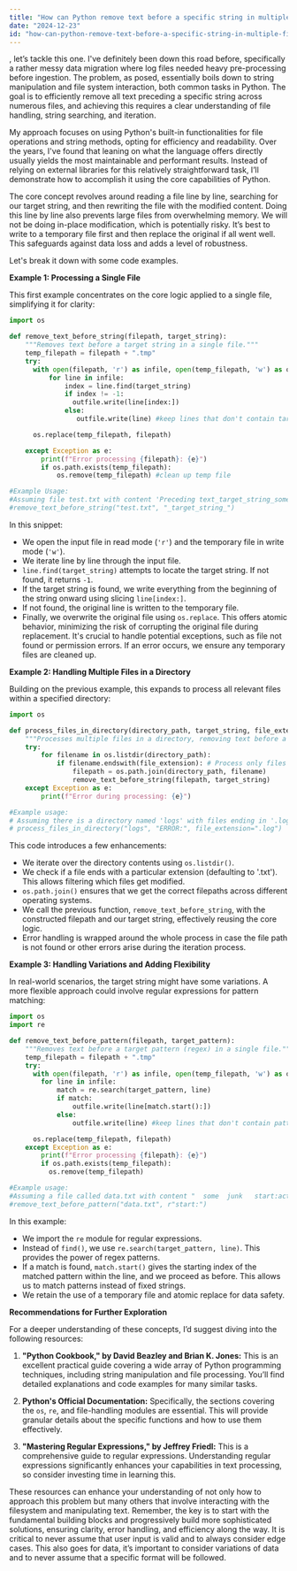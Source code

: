 ```yaml
---
title: "How can Python remove text before a specific string in multiple files?"
date: "2024-12-23"
id: "how-can-python-remove-text-before-a-specific-string-in-multiple-files"
---
```


, let’s tackle this one. I've definitely been down this road before, specifically a rather messy data migration where log files needed heavy pre-processing before ingestion. The problem, as posed, essentially boils down to string manipulation and file system interaction, both common tasks in Python. The goal is to efficiently remove all text preceding a specific string across numerous files, and achieving this requires a clear understanding of file handling, string searching, and iteration.

My approach focuses on using Python's built-in functionalities for file operations and string methods, opting for efficiency and readability. Over the years, I've found that leaning on what the language offers directly usually yields the most maintainable and performant results. Instead of relying on external libraries for this relatively straightforward task, I’ll demonstrate how to accomplish it using the core capabilities of Python.

The core concept revolves around reading a file line by line, searching for our target string, and then rewriting the file with the modified content. Doing this line by line also prevents large files from overwhelming memory. We will not be doing in-place modification, which is potentially risky. It’s best to write to a temporary file first and then replace the original if all went well. This safeguards against data loss and adds a level of robustness.

Let's break it down with some code examples.

**Example 1: Processing a Single File**

This first example concentrates on the core logic applied to a single file, simplifying it for clarity:

```python
import os

def remove_text_before_string(filepath, target_string):
    """Removes text before a target string in a single file."""
    temp_filepath = filepath + ".tmp"
    try:
      with open(filepath, 'r') as infile, open(temp_filepath, 'w') as outfile:
          for line in infile:
              index = line.find(target_string)
              if index != -1:
                outfile.write(line[index:])
              else:
                 outfile.write(line) #keep lines that don't contain target_string

      os.replace(temp_filepath, filepath)

    except Exception as e:
        print(f"Error processing {filepath}: {e}")
        if os.path.exists(temp_filepath):
            os.remove(temp_filepath) #clean up temp file

#Example Usage:
#Assuming file test.txt with content 'Preceding text_target_string_some_more'
#remove_text_before_string("test.txt", "_target_string_")
```
In this snippet:

*   We open the input file in read mode (`'r'`) and the temporary file in write mode (`'w'`).
*   We iterate line by line through the input file.
*   `line.find(target_string)` attempts to locate the target string. If not found, it returns `-1`.
*   If the target string is found, we write everything from the beginning of the string onward using slicing `line[index:]`.
*   If not found, the original line is written to the temporary file.
*   Finally, we overwrite the original file using `os.replace`. This offers atomic behavior, minimizing the risk of corrupting the original file during replacement. It's crucial to handle potential exceptions, such as file not found or permission errors. If an error occurs, we ensure any temporary files are cleaned up.

**Example 2: Handling Multiple Files in a Directory**

Building on the previous example, this expands to process all relevant files within a specified directory:

```python
import os

def process_files_in_directory(directory_path, target_string, file_extension=".txt"):
    """Processes multiple files in a directory, removing text before a target string."""
    try:
        for filename in os.listdir(directory_path):
            if filename.endswith(file_extension): # Process only files with given extension
                filepath = os.path.join(directory_path, filename)
                remove_text_before_string(filepath, target_string)
    except Exception as e:
        print(f"Error during processing: {e}")

#Example usage:
# Assuming there is a directory named 'logs' with files ending in '.log'
# process_files_in_directory("logs", "ERROR:", file_extension=".log")
```

This code introduces a few enhancements:

*   We iterate over the directory contents using `os.listdir()`.
*   We check if a file ends with a particular extension (defaulting to '.txt'). This allows filtering which files get modified.
*   `os.path.join()` ensures that we get the correct filepaths across different operating systems.
*   We call the previous function, `remove_text_before_string`, with the constructed filepath and our target string, effectively reusing the core logic.
* Error handling is wrapped around the whole process in case the file path is not found or other errors arise during the iteration process.

**Example 3: Handling Variations and Adding Flexibility**

In real-world scenarios, the target string might have some variations. A more flexible approach could involve regular expressions for pattern matching:

```python
import os
import re

def remove_text_before_pattern(filepath, target_pattern):
    """Removes text before a target pattern (regex) in a single file."""
    temp_filepath = filepath + ".tmp"
    try:
      with open(filepath, 'r') as infile, open(temp_filepath, 'w') as outfile:
        for line in infile:
            match = re.search(target_pattern, line)
            if match:
                outfile.write(line[match.start():])
            else:
                outfile.write(line) #keep lines that don't contain pattern

      os.replace(temp_filepath, filepath)
    except Exception as e:
        print(f"Error processing {filepath}: {e}")
        if os.path.exists(temp_filepath):
          os.remove(temp_filepath)

#Example usage:
#Assuming a file called data.txt with content "  some  junk   start:actual_data"
#remove_text_before_pattern("data.txt", r"start:")
```
In this example:

*   We import the `re` module for regular expressions.
*   Instead of `find()`, we use `re.search(target_pattern, line)`. This provides the power of regex patterns.
*   If a match is found, `match.start()` gives the starting index of the matched pattern within the line, and we proceed as before. This allows us to match patterns instead of fixed strings.
*   We retain the use of a temporary file and atomic replace for data safety.

**Recommendations for Further Exploration**

For a deeper understanding of these concepts, I’d suggest diving into the following resources:

1.  **"Python Cookbook," by David Beazley and Brian K. Jones:** This is an excellent practical guide covering a wide array of Python programming techniques, including string manipulation and file processing. You’ll find detailed explanations and code examples for many similar tasks.

2.  **Python's Official Documentation:** Specifically, the sections covering the `os`, `re`, and file-handling modules are essential. This will provide granular details about the specific functions and how to use them effectively.

3.  **"Mastering Regular Expressions," by Jeffrey Friedl:** This is a comprehensive guide to regular expressions. Understanding regular expressions significantly enhances your capabilities in text processing, so consider investing time in learning this.

These resources can enhance your understanding of not only how to approach this problem but many others that involve interacting with the filesystem and manipulating text. Remember, the key is to start with the fundamental building blocks and progressively build more sophisticated solutions, ensuring clarity, error handling, and efficiency along the way. It is critical to never assume that user input is valid and to always consider edge cases. This also goes for data, it’s important to consider variations of data and to never assume that a specific format will be followed.
